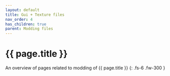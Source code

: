 ```yaml
---
layout: default
title: Gui + Texture files
nav_order: 4
has_children: true
parent: Modding files
---
```


# {{ page.title }}


An overview of pages related to modding of {{ page.title }}
{: .fs-6 .fw-300 }

